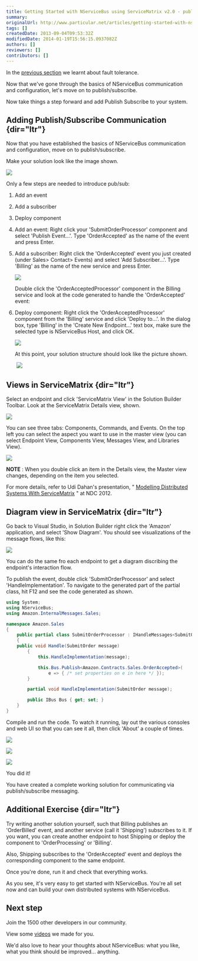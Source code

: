 ```yaml
---
title: Getting Started with NServiceBus using ServiceMatrix v2.0 - publish subscribe
summary: 
originalUrl: http://www.particular.net/articles/getting-started-with-nservicebus-using-servicematrix-2.0---publish-subscribe
tags: []
createdDate: 2013-09-04T09:53:32Z
modifiedDate: 2014-01-19T15:56:15.0937082Z
authors: []
reviewers: []
contributors: []
---
```


In the [previous section](getting-started-with-nservicebus-using-servicematrix-2.0---fault-tolerance.md) we learnt about fault tolerance. 

Now that we've gone through the basics of NServiceBus communication and configuration, let's move on to publish/subscribe.

Now take things a step forward and add Publish Subscribe to your system.

<a id="Adding Publish/Subscribe Communication" name="Adding Publish/Subscribe Communication"></a> Adding Publish/Subscribe Communication {dir="ltr"}
----------------------------------------------------------------------------------------------------------------------------------------

Now that you have established the basics of NServiceBus communication and configuration, move on to publish/subscribe.

Make your solution look like the image shown.

[![](014.png)](https://particular.blob.core.windows.net/media/Default/images/documentation/ServiceMatrixv2.0GettingStarted/014.png)

Only a few steps are needed to introduce pub/sub:

1.  Add an event

2.  Add a subscriber

3.  Deploy component

1.  Add an event: Right click your 'SubmitOrderProcessor' component and
    select 'Publish Event...'. Type 'OrderAccepted' as the name of the
    event and press Enter.

2.  Add a subscriber: Right click the 'OrderAccepted' event you just
    created (under Sales\> Contact\> Events) and select 'Add
    Subscriber...'. Type 'Billing' as the name of the new service and
    press Enter. 




    [![](015.png)](https://particular.blob.core.windows.net/media/Default/images/documentation/ServiceMatrixv2.0GettingStarted/015.png)


     ​Double click the 'OrderAcceptedProcessor' component in the Billing
    service and look at the code generated to handle the 'OrderAccepted'
    event:

3.  Deploy component: Right click the 'OrderAcceptedProcessor' component
    from the 'Billing' service and click 'Deploy to…'. In the dialog
    box, type 'Billing' in the 'Create New Endpoint…' text box, make
    sure the selected type is NServiceBus Host, and click OK. 



     ![](016.png) 



     At this point, your solution structure should look like the picture
    shown. 



     ​
    [![](017.png)](https://particular.blob.core.windows.net/media/Default/images/documentation/ServiceMatrixv2.0GettingStarted/017.png)

Views in ServiceMatrix {dir="ltr"}
----------------------

Select an endpoint and click 'ServiceMatrix View' in the Solution Builder Toolbar. Look at the ServiceMatrix Details view, shown.

[![](018.png)](https://particular.blob.core.windows.net/media/Default/images/documentation/ServiceMatrixv2.0GettingStarted/018.png)

You can see three tabs: Components, Commands, and Events. On the top left you can select the aspect you want to use in the master view (you can select Endpoint View, Components View, Messages View, and Libraries View).

[![](019.png)](https://particular.blob.core.windows.net/media/Default/images/documentation/ServiceMatrixv2.0GettingStarted/019.png)

**NOTE** : When you double click an item in the Details view, the Master view changes, depending on the item you selected.

For more details, refer to Udi Dahan's presentation, " [Modelling Distributed Systems With ServiceMatrix](http://vimeo.com/67044479#at=0)
" at NDC 2012.

Diagram view in ServiceMatrix {dir="ltr"}
-----------------------------

Go back to Visual Studio, in Solution Builder right click the 'Amazon' application, and select 'Show Diagram'. You should see visualizations of the message flows, like this:

![](020.png)

You can do the same fro each endpoint to get a diagram discribing the endpoint's interaction flow.

To publish the event, double click 'SubmitOrderProcessor' and select
'HandleImplementation'. To navigate to the generated part of the partial class, hit F12 and see the code generated as shown.


```C#
using System;
using NServiceBus;
using Amazon.InternalMessages.Sales;

namespace Amazon.Sales
{
    public partial class SubmitOrderProcessor : IHandleMessages<SubmitOrder>
    {
  	public void Handle(SubmitOrder message)
		{
			this.HandleImplementation(message);

			this.Bus.Publish<Amazon.Contracts.Sales.OrderAccepted>(
                e => { /* set properties on e in here */ });
		}

		partial void HandleImplementation(SubmitOrder message);

		public IBus Bus { get; set; }
    }
}
```

 Compile and run the code. To watch it running, lay out the various consoles and web UI so that you can see it all, then click 'About' a couple of times.

![](021.png)

![](022.png)

![](023.png)

You did it!

You have created a complete working solution for communicating via publish/subscribe messaging.

Additional Exercise {dir="ltr"}
-------------------

Try writing another solution yourself, such that Billing publishes an
'OrderBilled' event, and another service (call it 'Shipping') subscribes to it. If you want, you can create another endpoint to host Shipping or deploy the component to 'OrderProcessing' or 'Billing'.

Also, Shipping subscribes to the 'OrderAccepted' event and deploys the corresponding component to the same endpoint.

Once you're done, run it and check that everything works.

As you see, it's very easy to get started with NServiceBus. You're all set now and can build your own distributed systems with NServiceBus.

Next step
---------

Join the 1500 other developers in our community.

View some [videos](http://particular.net/Videos-and-Presentations) we made for you.

We'd also love to hear your thoughts about NServiceBus: what you like, what you think should be improved... anything.

